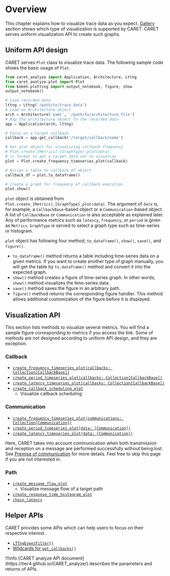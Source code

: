 # Overview

This chapter explains how to visualize trace data as you expect. [Gallery](../gallery.md) section shows which type of visualization is supported by CARET. CARET serves uniform visualization API to create such graphs.

## Uniform API design

CARET serves `Plot` class to visualize trace data. The following sample code shows the basic usage of `Plot`.

```python
from caret_analyze import Application, Architecture, Lttng
from caret_analyze.plot import Plot
from bokeh.plotting import output_notebook, figure, show
output_notebook()

# Load recorded data
lttng = Lttng('/path/to/trace_data')
# Load an Architecture object
arch = Architecture('yaml', '/path/to/architecture_file')
# Map the architecture object to the recorded data
app = Application(arch, lttng)

# Focus on a target callback
callback = app.get_callback('/target/callback/name')

# Get plot object for visualizing callback frequency
# Plot.create_[Metrics]_[GraphType]_plot(data)
# is format to get a target data set to visualize
plot = Plot.create_frequency_timeseries_plot(callback)

# Assign a table to callback_df object
callback_df = plot.to_dataframe()

# Create a graph for frequency of callback execution
plot.show()
```

`plot` object is obtained from `Plot.create_[Metrics]_[GraphType]_plot(data)`. The argument of `data` is, for example, a `CallbackBase`-based object or a `Communication`-based object. A list of `CallbackBase` or `Communication` is also acceptable as explained later.
Any of performance metrics such as `latency`, `frequency`, or `period` is given as `Metrics`. `GraphType` is served to select a graph type such as time-series or histogram.

`plot` object has following four method; `to_dataframe()`, `show()`, `save()`, and `figure()`.

- `to_dataframe()` method returns a table including time-series data on a given metrics. If you want to create another type of graph manually, you will get the table by `to_dataframe()` method and convert it into the expected graph.
- `show()` method creates a figure of time-series graph. In other words, `show()` method visualizes the time-series data.
- `save()` method saves the figure in an arbitrary path.
- `figure()` method returns the corresponding figure handler. This method allows additional customization of the figure before it is displayed.

## Visualization API

This section lists methods to visualize several metrics. You will find a sample figure corresponding to metrics if you access the link.
Some of methods are not designed according to uniform API design, and they are exception.

### Callback

- [`create_frequency_timeseries_plot(callbacks: Collection[CallbackBase])`](./frequency/index.md#callback)
- [`create_period_timeseries_plot(callbacks: Collection[CallbackBase])`](./period/index.md#callback)
- [`create_latency_timeseries_plot(callbacks: Collection[CallbackBase])`](./latency/index.md#callback)
- [`create_callback_scheduling_plot`](./scheduling/callback.md)
  - Visualize callback scheduling

### Communication

- [`create_frequency_timeseries_plot(communications: Collection[Communication])`](./frequency/index.md#communication)
- [`create_period_timeseries_plot(data: [Communication])`](./period/index.md#communication)
- [`create_latency_timeseries_plot(data: [Communication])`](./latency/index.md#communication)

Here, CARET takes into account communication when both transmission and reception on a message are performed successfully without being lost.
See [Premise of communication](./premise_of_communication.md) for more details. Feel free to skip this page if you are not interested in.

### Path

- [`create_message_flow_plot`](./path/message_flow.md)
  - Visualize message flow of a target path
- [`create_response_time_histogram_plot`](./path/response_time.md)
- [`chain_latency`](./path/chain_latency.md)

## Helper APIs

CARET provides some APIs which can help users to focus on their respective interest.

- [`LTTngEventFilter()`](./filter/lttng_event_filter.md)
- [Wildcards for `get_callbacks()`](./search/wildcards_for_get_callbacks.md)

<prettier-ignore-start>
!!!info
    [CARET analyze API document](https://tier4.github.io/CARET_analyze/) describes the parameters and returns of APIs.
<prettier-ignore-end>
